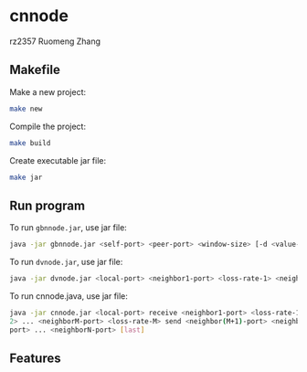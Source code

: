 # cnnode

rz2357
Ruomeng Zhang

## Makefile
Make a new project:
```bash
make new
```

Compile the project:
```bash
make build
```

Create executable jar file:
```bash
make jar
```

## Run program
To run `gbnnode.jar`, use jar file:
```bash
java -jar gbnnode.jar <self-port> <peer-port> <window-size> [-d <value-of-n> | -p <value-of-p>]
```

To run `dvnode.jar`, use jar file:
```bash
java -jar dvnode.jar <local-port> <neighbor1-port> <loss-rate-1> <neighbor2-port> <loss-rate-2> ... [last]
```

To run cnnode.java, use jar file:
```bash
java -jar cnnode.jar <local-port> receive <neighbor1-port> <loss-rate-1> <neighbor2-port> <loss-rate-
2> ... <neighborM-port> <loss-rate-M> send <neighbor(M+1)-port> <neighbor(M+2)-
port> ... <neighborN-port> [last]
```

## Features





